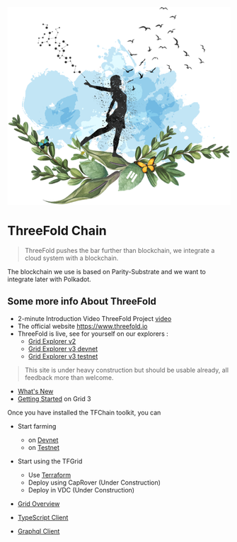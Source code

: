 ![](img/freedom_.png)

# ThreeFold Chain

> ThreeFold pushes the bar further than blockchain, we integrate a cloud system with a blockchain.

The blockchain we use is based on Parity-Substrate and we want to integrate later with Polkadot.


## Some more info About ThreeFold

- 2-minute Introduction Video ThreeFold Project [video](https://vimeo.com/438190961)
- The official website https://www.threefold.io
- ThreeFold is live, see for yourself on our explorers : 
  - [Grid Explorer v2](https://explorer.grid.tf/)
  - [Grid Explorer v3 devnet](https://explorer.tfchain.dev.threefold.io/)
  - [Grid Explorer v3 testnet](https://bridge.tfchain.test.threefold.io/)

> This site is under heavy construction but should be usable already, all feedback more than welcome. <BR>

- [What's New](grid3_new)
- [Getting Started](grid3_get_started) on Grid 3

Once you have installed the TFChain toolkit, you can

- Start farming
  - on [Devnet](create_farm_devnet)
  - on [Testnet](create_farm_testnet)

- Start using the TFGrid
  - Use [Terraform](grid3_terraform_home)
  - Deploy using CapRover (Under Construction)
  - Deploy in VDC (Under Construction)

- [Grid Overview](manual3_tfgrid_home)

- [TypeScript Client](grid3_javascript_home)
- [Graphql Client](graphql)
